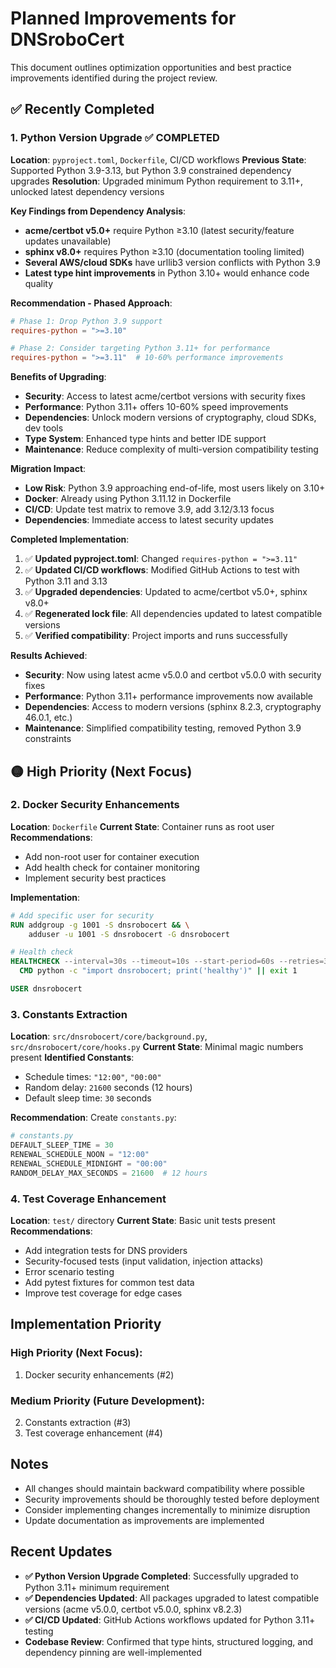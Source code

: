 # Planned Improvements for DNSroboCert

This document outlines optimization opportunities and best practice improvements identified during the project review.

## ✅ Recently Completed

### 1. Python Version Upgrade ✅ **COMPLETED**
**Location**: `pyproject.toml`, `Dockerfile`, CI/CD workflows
**Previous State**: Supported Python 3.9-3.13, but Python 3.9 constrained dependency upgrades
**Resolution**: Upgraded minimum Python requirement to 3.11+, unlocked latest dependency versions

**Key Findings from Dependency Analysis**:
- **acme/certbot v5.0+** require Python ≥3.10 (latest security/feature updates unavailable)
- **sphinx v8.0+** requires Python ≥3.10 (documentation tooling limited)
- **Several AWS/cloud SDKs** have urllib3 version conflicts with Python 3.9
- **Latest type hint improvements** in Python 3.10+ would enhance code quality

**Recommendation - Phased Approach**:
```toml
# Phase 1: Drop Python 3.9 support
requires-python = ">=3.10"

# Phase 2: Consider targeting Python 3.11+ for performance
requires-python = ">=3.11"  # 10-60% performance improvements
```

**Benefits of Upgrading**:
- **Security**: Access to latest acme/certbot versions with security fixes
- **Performance**: Python 3.11+ offers 10-60% speed improvements
- **Dependencies**: Unlock modern versions of cryptography, cloud SDKs, dev tools
- **Type System**: Enhanced type hints and better IDE support
- **Maintenance**: Reduce complexity of multi-version compatibility testing

**Migration Impact**:
- **Low Risk**: Python 3.9 approaching end-of-life, most users likely on 3.10+
- **Docker**: Already using Python 3.11.12 in Dockerfile
- **CI/CD**: Update test matrix to remove 3.9, add 3.12/3.13 focus
- **Dependencies**: Immediate access to latest security updates

**Completed Implementation**:
1. ✅ **Updated pyproject.toml**: Changed `requires-python = ">=3.11"`
2. ✅ **Updated CI/CD workflows**: Modified GitHub Actions to test with Python 3.11 and 3.13
3. ✅ **Upgraded dependencies**: Updated to acme/certbot v5.0+, sphinx v8.0+
4. ✅ **Regenerated lock file**: All dependencies updated to latest compatible versions
5. ✅ **Verified compatibility**: Project imports and runs successfully

**Results Achieved**:
- **Security**: Now using latest acme v5.0.0 and certbot v5.0.0 with security fixes
- **Performance**: Python 3.11+ performance improvements now available
- **Dependencies**: Access to modern versions (sphinx 8.2.3, cryptography 46.0.1, etc.)
- **Maintenance**: Simplified compatibility testing, removed Python 3.9 constraints

## 🟡 High Priority (Next Focus)

### 2. Docker Security Enhancements
**Location**: `Dockerfile`
**Current State**: Container runs as root user
**Recommendations**:
- Add non-root user for container execution
- Add health check for container monitoring
- Implement security best practices

**Implementation**:
```dockerfile
# Add specific user for security
RUN addgroup -g 1001 -S dnsrobocert && \
    adduser -u 1001 -S dnsrobocert -G dnsrobocert

# Health check
HEALTHCHECK --interval=30s --timeout=10s --start-period=60s --retries=3 \
  CMD python -c "import dnsrobocert; print('healthy')" || exit 1

USER dnsrobocert
```

### 3. Constants Extraction
**Location**: `src/dnsrobocert/core/background.py`, `src/dnsrobocert/core/hooks.py`
**Current State**: Minimal magic numbers present
**Identified Constants**:
- Schedule times: `"12:00"`, `"00:00"` 
- Random delay: `21600` seconds (12 hours)
- Default sleep time: `30` seconds

**Recommendation**: Create `constants.py`:
```python
# constants.py
DEFAULT_SLEEP_TIME = 30
RENEWAL_SCHEDULE_NOON = "12:00"
RENEWAL_SCHEDULE_MIDNIGHT = "00:00" 
RANDOM_DELAY_MAX_SECONDS = 21600  # 12 hours
```

### 4. Test Coverage Enhancement
**Location**: `test/` directory
**Current State**: Basic unit tests present
**Recommendations**:
- Add integration tests for DNS providers
- Security-focused tests (input validation, injection attacks)
- Error scenario testing
- Add pytest fixtures for common test data
- Improve test coverage for edge cases

## Implementation Priority

### **High Priority** (Next Focus):
1. Docker security enhancements (#2)

### **Medium Priority** (Future Development):
2. Constants extraction (#3)
3. Test coverage enhancement (#4)

## Notes

- All changes should maintain backward compatibility where possible
- Security improvements should be thoroughly tested before deployment
- Consider implementing changes incrementally to minimize disruption
- Update documentation as improvements are implemented

## Recent Updates

- **✅ Python Version Upgrade Completed**: Successfully upgraded to Python 3.11+ minimum requirement
- **✅ Dependencies Updated**: All packages upgraded to latest compatible versions (acme v5.0.0, certbot v5.0.0, sphinx v8.2.3)
- **✅ CI/CD Updated**: GitHub Actions workflows updated for Python 3.11+ testing
- **Codebase Review**: Confirmed that type hints, structured logging, and dependency pinning are well-implemented